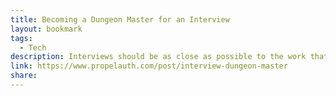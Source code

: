 ```yaml
---
title: Becoming a Dungeon Master for an Interview
layout: bookmark
tags:
  - Tech
description: Interviews should be as close as possible to the work that the candidate would do if they join. While that seems like a pretty tautological statement, it is unfortunately not always true. When interviewing as a software engineer, for example, you’ll run into places that lean heavily on algorithms
link: https://www.propelauth.com/post/interview-dungeon-master
share:
---
```


